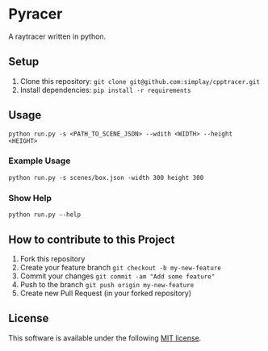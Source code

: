 # Pyracer

A raytracer written in python.

## Setup

1. Clone this repository: `git clone git@github.com:simplay/cpptracer.git`
2. Install dependencies: `pip install -r requirements`

## Usage

`python run.py -s <PATH_TO_SCENE_JSON> --wdith <WIDTH> --height <HEIGHT>`

### Example Usage

`python run.py -s scenes/box.json -width 300 height 300`

### Show Help

`python run.py --help`

## How to contribute to this Project

1. Fork this repository
2. Create your feature branch `git checkout -b my-new-feature`
3. Commit your changes `git commit -am "Add some feature"`
4. Push to the branch `git push origin my-new-feature`
5. Create new Pull Request (in your forked repository)

## License

This software is available under the following [MIT license](LICENSE).
